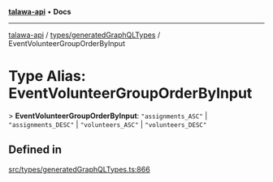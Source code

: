 [**talawa-api**](../../../README.md) • **Docs**

***

[talawa-api](../../../modules.md) / [types/generatedGraphQLTypes](../README.md) / EventVolunteerGroupOrderByInput

# Type Alias: EventVolunteerGroupOrderByInput

\> **EventVolunteerGroupOrderByInput**: `"assignments_ASC"` \| `"assignments_DESC"` \| `"volunteers_ASC"` \| `"volunteers_DESC"`

## Defined in

[src/types/generatedGraphQLTypes.ts:866](https://github.com/PalisadoesFoundation/talawa-api/blob/bba5d82264abb62b9e358a3d3fe1af18a8a8f6e4/src/types/generatedGraphQLTypes.ts#L866)
